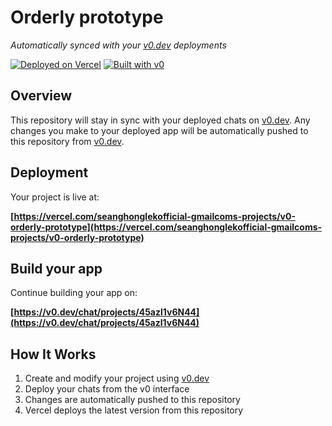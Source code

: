 # Orderly prototype

*Automatically synced with your [v0.dev](https://v0.dev) deployments*

[![Deployed on Vercel](https://img.shields.io/badge/Deployed%20on-Vercel-black?style=for-the-badge&logo=vercel)](https://vercel.com/seanghonglekofficial-gmailcoms-projects/v0-orderly-prototype)
[![Built with v0](https://img.shields.io/badge/Built%20with-v0.dev-black?style=for-the-badge)](https://v0.dev/chat/projects/45azl1v6N44)

## Overview

This repository will stay in sync with your deployed chats on [v0.dev](https://v0.dev).
Any changes you make to your deployed app will be automatically pushed to this repository from [v0.dev](https://v0.dev).

## Deployment

Your project is live at:

**[https://vercel.com/seanghonglekofficial-gmailcoms-projects/v0-orderly-prototype](https://vercel.com/seanghonglekofficial-gmailcoms-projects/v0-orderly-prototype)**

## Build your app

Continue building your app on:

**[https://v0.dev/chat/projects/45azl1v6N44](https://v0.dev/chat/projects/45azl1v6N44)**

## How It Works

1. Create and modify your project using [v0.dev](https://v0.dev)
2. Deploy your chats from the v0 interface
3. Changes are automatically pushed to this repository
4. Vercel deploys the latest version from this repository
